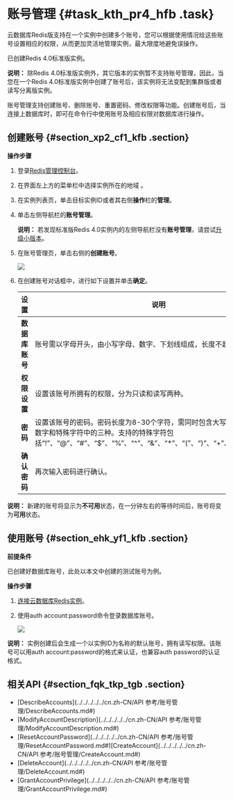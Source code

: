 # 账号管理 {#task_kth_pr4_hfb .task}

云数据库Redis版支持在一个实例中创建多个账号，您可以根据使用情况给这些账号设置相应的权限，从而更加灵活地管理实例，最大限度地避免误操作。

已创建Redis 4.0标准版实例。

**说明：** 除Redis 4.0标准版实例外，其它版本的实例暂不支持账号管理，因此，当您在一个Redis 4.0标准版实例中创建了账号后，该实例将无法变配到集群版或者读写分离版实例。

账号管理支持创建账号、删除账号、重置密码、修改权限等功能。创建账号后，当连接上数据库时，即可在命令行中使用账号及相应权限对数据库进行操作。

## 创建账号 {#section_xp2_cf1_kfb .section}

**操作步骤**

1.  登录[Redis管理控制台](https://kvstore.console.aliyun.com/)。
2.  在界面左上方的菜单栏中选择实例所在的地域 。
3.  在实例列表页，单击目标实例ID或者其右侧**操作**栏的**管理**。
4.  单击左侧导航栏的**账号管理**。

    **说明：** 若发现标准版Redis 4.0实例内的左侧导航栏没有**账号管理**，请尝试[升级小版本](cn.zh-CN/用户指南/管理实例/升级小版本.md#)。

5.  在账号管理页，单击右侧的**创建账号**。

    ![](http://static-aliyun-doc.oss-cn-hangzhou.aliyuncs.com/assets/img/22190/155002987313262_zh-CN.png)

6.  在创建账号对话框中，进行如下设置并单击**确定**。

    |设置|说明|
    |--|--|
    |**数据库账号**|账号需以字母开头，由小写字母、数字、下划线组成，长度不超过16个字符。|
    |**权限设置**|设置该账号所拥有的权限，分为只读和读写两种。|
    |**密码**|设置该账号的密码。密码长度为8-30个字符，需同时包含大写字母、小写字母、数字和特殊字符中的三种。支持的特殊字符包括“!”、“@”、“\#”、“$”、“%”、“^”、“&”、“\*”、“\(”、“\)”、“+”、“-”、“=”、“\_”。|
    |**确认密码**|再次输入密码进行确认。|


**说明：** 新建的账号将显示为**不可用**状态，在一分钟左右的等待时间后，账号将变为**可用**状态。

## 使用账号 {#section_ehk_yf1_kfb .section}

**前提条件**

已创建好数据库账号，此处以本文中创建的测试账号为例。

**操作步骤**

1.  [连接云数据库Redis实例](../../../../../cn.zh-CN/快速入门/连接实例/Redis-cli连接.md#)。
2.  使用auth account:password命令登录数据库账号。

    ![](http://static-aliyun-doc.oss-cn-hangzhou.aliyuncs.com/assets/img/22190/155002987313270_zh-CN.png)


**说明：** 实例创建后会生成一个以实例ID为名称的默认账号，拥有读写权限。该账号可以用auth account:password的格式来认证，也兼容auth password的认证格式。

## 相关API {#section_fqk_tkp_tgb .section}

-   [DescribeAccounts](../../../../../cn.zh-CN/API 参考/账号管理/DescribeAccounts.md#)
-   [ModifyAccountDescription](../../../../../cn.zh-CN/API 参考/账号管理/ModifyAccountDescription.md#)
-   [ResetAccountPassword](../../../../../cn.zh-CN/API 参考/账号管理/ResetAccountPassword.md#)[CreateAccount](../../../../../cn.zh-CN/API 参考/账号管理/CreateAccount.md#)
-   [DeleteAccount](../../../../../cn.zh-CN/API 参考/账号管理/DeleteAccount.md#)
-   [GrantAccountPrivilege](../../../../../cn.zh-CN/API 参考/账号管理/GrantAccountPrivilege.md#)

